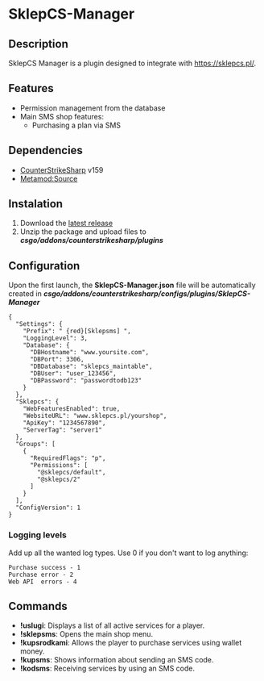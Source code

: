# SklepCS-Manager

## Description
SklepCS Manager is a plugin designed to integrate with https://sklepcs.pl/. 

## Features
- Permission management from the database
- Main SMS shop features:
  - Purchasing a plan via SMS
## Dependencies
- [CounterStrikeSharp](https://github.com/roflmuffin/CounterStrikeSharp/releases) v159
- [Metamod:Source](https://www.sourcemm.net/downloads.php/?branch=master)

## Instalation
1. Download the [latest release](https://github.com/CS-GEJMERZY/SklepCS-Manager/releases/latest)
2. Unzip the package and upload files to **_csgo/addons/counterstrikesharp/plugins_**

## Configuration
Upon the first launch, the **SklepCS-Manager.json**  file will be automatically created in **_csgo/addons/counterstrikesharp/configs/plugins/SklepCS-Manager_**
```
{
  "Settings": {
    "Prefix": " {red}[Sklepsms] ",
    "LoggingLevel": 3,
    "Database": {
      "DBHostname": "www.yoursite.com",
      "DBPort": 3306,
      "DBDatabase": "sklepcs_maintable",
      "DBUser": "user_123456",
      "DBPassword": "passwordtodb123"
    }
  },
  "Sklepcs": {
    "WebFeaturesEnabled": true,
    "WebsiteURL": "www.sklepcs.pl/yourshop",
    "ApiKey": "1234567890",
    "ServerTag": "server1"
  },
  "Groups": [
    {
      "RequiredFlags": "p",
      "Permissions": [
        "@sklepcs/default",
        "@sklepcs/2"
      ]
    }
  ],
  "ConfigVersion": 1
}
```
### Logging levels
Add up all the wanted log types. Use 0 if you don't want to log anything:
```
Purchase success - 1
Purchase error - 2
Web API  errors - 4
```

## Commands
- **!uslugi**: Displays a list of all active services for a player.
- **!sklepsms**: Opens the main shop menu.
- **!kupsrodkami**: Allows the player to purchase services using wallet money.
- **!kupsms**: Shows information about sending an SMS code.
- **!kodsms**: Receiving services by using an SMS code.
